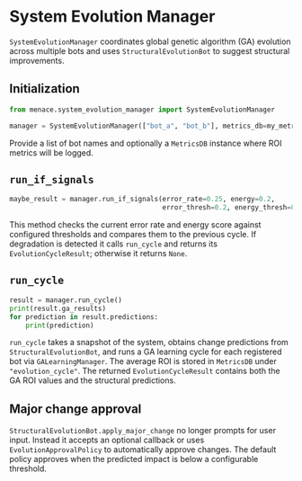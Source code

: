 # System Evolution Manager

`SystemEvolutionManager` coordinates global genetic algorithm (GA) evolution across multiple bots and uses `StructuralEvolutionBot` to suggest structural improvements.

## Initialization

```python
from menace.system_evolution_manager import SystemEvolutionManager

manager = SystemEvolutionManager(["bot_a", "bot_b"], metrics_db=my_metrics)
```

Provide a list of bot names and optionally a `MetricsDB` instance where ROI metrics will be logged.

## `run_if_signals`

```python
maybe_result = manager.run_if_signals(error_rate=0.25, energy=0.2,
                                      error_thresh=0.2, energy_thresh=0.3)
```

This method checks the current error rate and energy score against configured thresholds and
compares them to the previous cycle. If degradation is detected it calls `run_cycle` and
returns its `EvolutionCycleResult`; otherwise it returns `None`.

## `run_cycle`

```python
result = manager.run_cycle()
print(result.ga_results)
for prediction in result.predictions:
    print(prediction)
```

`run_cycle` takes a snapshot of the system, obtains change predictions from
`StructuralEvolutionBot`, and runs a GA learning cycle for each registered bot
via `GALearningManager`. The average ROI is stored in `MetricsDB` under
`"evolution_cycle"`. The returned `EvolutionCycleResult` contains both the GA
ROI values and the structural predictions.

## Major change approval

`StructuralEvolutionBot.apply_major_change` no longer prompts for user input.
Instead it accepts an optional callback or uses `EvolutionApprovalPolicy` to
automatically approve changes. The default policy approves when the predicted
impact is below a configurable threshold.
